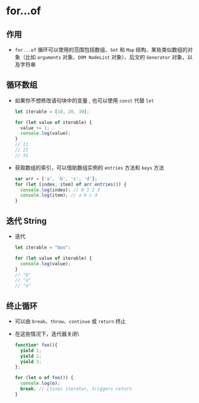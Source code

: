 # for...of

## 作用

+ `for...of` 循环可以使用的范围包括数组、`Set` 和 `Map` 结构、某些类似数组的对象（比如 `arguments` 对象、`DOM NodeList` 对象）、后文的 `Generator` 对象，以及字符串

## 循环数组

+ 如果你不想修改语句块中的变量 , 也可以使用 `const` 代替 `let`

    ```js
    let iterable = [10, 20, 30];

    for (let value of iterable) {
      value += 1;
      console.log(value);
    }
    // 11
    // 21
    // 31
    ```

+ 获取数组的索引，可以借助数组实例的 `entries` 方法和 `keys` 方法

    ```js
    var arr = ['a', 'b', 'c', 'd'];
    for (let [index, item] of arr.entries()) {
      console.log(index); // 0 1 2 3
      console.log(item); // a b c d
    }
    ```

## 迭代 String

+ 迭代

    ```js
    let iterable = "boo";

    for (let value of iterable) {
      console.log(value);
    }
    // "b"
    // "o"
    // "o"
    ```

## 终止循环

+ 可以由 `break`、`throw`、`continue` 或 `return` 终止

+ 在这些情况下，迭代器关闭\\

    ```js
    function* foo(){
      yield 1;
      yield 2;
      yield 3;
    };

    for (let o of foo()) {
      console.log(o);
      break; // closes iterator, triggers return
    }
    ```
